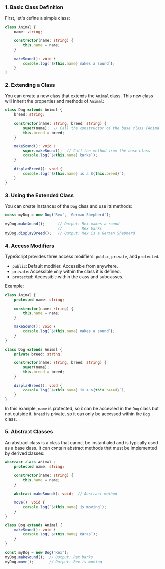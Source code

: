 
### 1. Basic Class Definition

First, let's define a simple class:

```ts
class Animal {
    name: string;

    constructor(name: string) {
        this.name = name;
    }

    makeSound(): void {
        console.log(`${this.name} makes a sound`);
    }
}

```

### 2. Extending a Class

You can create a new class that extends the `Animal` class. This new class will inherit the properties and methods of `Animal`:

```ts
class Dog extends Animal {
    breed: string;

    constructor(name: string, breed: string) {
        super(name);  // Call the constructor of the base class (Animal)
        this.breed = breed;
    }

    makeSound(): void {
        super.makeSound();  // Call the method from the base class
        console.log(`${this.name} barks`);
    }

    displayBreed(): void {
        console.log(`${this.name} is a ${this.breed}`);
    }
}

```

### 3. Using the Extended Class

You can create instances of the `Dog` class and use its methods:

```ts
const myDog = new Dog('Rex', 'German Shepherd');

myDog.makeSound();      // Output: Rex makes a sound
                        //         Rex barks
myDog.displayBreed();   // Output: Rex is a German Shepherd

```

### 4. Access Modifiers

TypeScript provides three access modifiers: `public`, `private`, and `protected`.

- `public`: Default modifier. Accessible from anywhere.
- `private`: Accessible only within the class it is defined.
- `protected`: Accessible within the class and subclasses.

Example:

```ts
class Animal {
    protected name: string;

    constructor(name: string) {
        this.name = name;
    }

    makeSound(): void {
        console.log(`${this.name} makes a sound`);
    }
}

class Dog extends Animal {
    private breed: string;

    constructor(name: string, breed: string) {
        super(name);
        this.breed = breed;
    }

    displayBreed(): void {
        console.log(`${this.name} is a ${this.breed}`);
    }
}

```

In this example, `name` is protected, so it can be accessed in the `Dog` class but not outside it. `breed` is private, so it can only be accessed within the `Dog` class.

### 5. Abstract Classes

An abstract class is a class that cannot be instantiated and is typically used as a base class. It can contain abstract methods that must be implemented by derived classes:

```ts
abstract class Animal {
    protected name: string;

    constructor(name: string) {
        this.name = name;
    }

    abstract makeSound(): void;  // Abstract method

    move(): void {
        console.log(`${this.name} is moving`);
    }
}

class Dog extends Animal {
    makeSound(): void {
        console.log(`${this.name} barks`);
    }
}

const myDog = new Dog('Rex');
myDog.makeSound();  // Output: Rex barks
myDog.move();       // Output: Rex is moving

```
